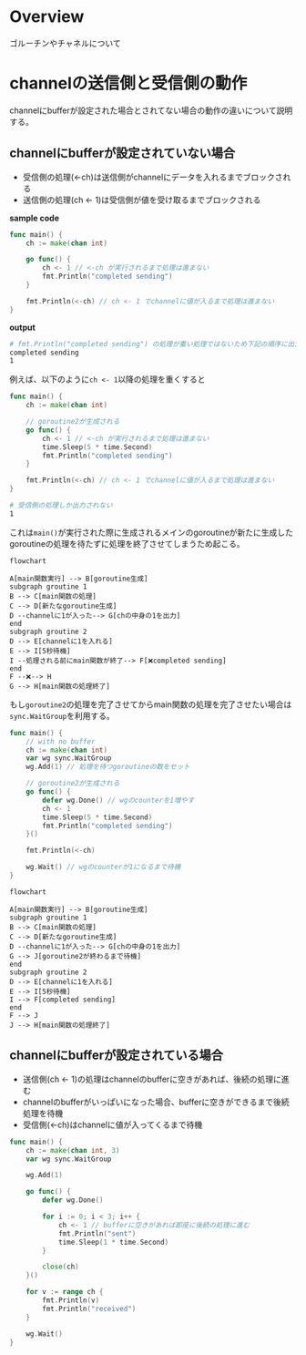 # Overview

ゴルーチンやチャネルについて

# channelの送信側と受信側の動作

channelにbufferが設定された場合とされてない場合の動作の違いについて説明する。

## channelにbufferが設定されていない場合

- 受信側の処理(<-ch)は送信側がchannelにデータを入れるまでブロックされる
- 送信側の処理(ch <- 1)は受信側が値を受け取るまでブロックされる

**sample code**
```go
func main() {
    ch := make(chan int)

    go func() {
        ch <- 1 // <-ch が実行されるまで処理は進まない
        fmt.Println("completed sending")
    }

    fmt.Println(<-ch) // ch <- 1 でchannelに値が入るまで処理は進まない
}
```

**output**
```sh
# fmt.Println("completed sending") の処理が重い処理ではないため下記の順序に出力される
completed sending
1
```

例えば、以下のように`ch <- 1`以降の処理を重くすると

```go
func main() {
    ch := make(chan int)

    // goroutine2が生成される
    go func() {
        ch <- 1 // <-ch が実行されるまで処理は進まない
        time.Sleep(5 * time.Second)
        fmt.Println("completed sending")
    }

    fmt.Println(<-ch) // ch <- 1 でchannelに値が入るまで処理は進まない
}
```

```sh
# 受信側の処理しか出力されない
1
```

これは`main()`が実行された際に生成されるメインのgoroutineが新たに生成したgoroutineの処理を待たずに処理を終了させてしまうため起こる。

```mermaid
flowchart

A[main関数実行] --> B[goroutine生成]
subgraph groutine 1
B --> C[main関数の処理]
C --> D[新たなgoroutine生成]
D --channelに1が入った--> G[chの中身の1を出力]
end
subgraph groutine 2
D --> E[channelに1を入れる]
E --> I[5秒待機]
I --処理される前にmain関数が終了--> F[❌completed sending]
end
F --❌--> H
G --> H[main関数の処理終了]
```

もし`goroutine2`の処理を完了させてからmain関数の処理を完了させたい場合は`sync.WaitGroup`を利用する。

```go
func main() {
	// with no buffer
	ch := make(chan int)
	var wg sync.WaitGroup
	wg.Add(1) // 処理を待つgoroutineの数をセット

    // goroutine2が生成される
	go func() {
		defer wg.Done() // wgのcounterを1増やす
		ch <- 1
		time.Sleep(5 * time.Second)
		fmt.Println("completed sending")
	}()

	fmt.Println(<-ch)

	wg.Wait() // wgのcounterが1になるまで待機
}
```

```mermaid
flowchart

A[main関数実行] --> B[goroutine生成]
subgraph groutine 1
B --> C[main関数の処理]
C --> D[新たなgoroutine生成]
D --channelに1が入った--> G[chの中身の1を出力]
G --> J[goroutine2が終わるまで待機]
end
subgraph groutine 2
D --> E[channelに1を入れる]
E --> I[5秒待機]
I --> F[completed sending]
end
F --> J
J --> H[main関数の処理終了]
```

## channelにbufferが設定されている場合

- 送信側(ch <- 1)の処理はchannelのbufferに空きがあれば、後続の処理に進む
- channelのbufferがいっぱいになった場合、bufferに空きができるまで後続処理を待機
- 受信側(<-ch)はchannelに値が入ってくるまで待機

```go
func main() {
	ch := make(chan int, 3)
	var wg sync.WaitGroup

	wg.Add(1)

	go func() {
		defer wg.Done()

		for i := 0; i < 3; i++ {
			ch <- 1 // bufferに空きがあれば即座に後続の処理に進む
			fmt.Println("sent")
			time.Sleep(1 * time.Second)
		}

		close(ch)
	}()

	for v := range ch {
		fmt.Println(v)
		fmt.Println("received")
	}

	wg.Wait()
}
```
